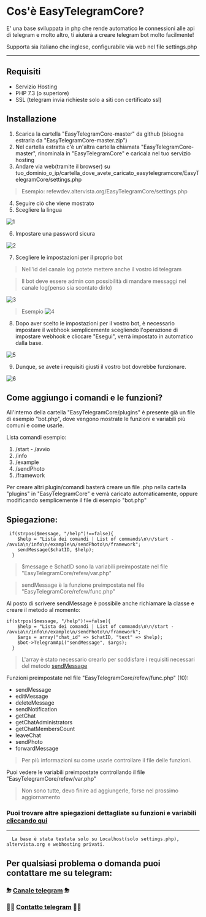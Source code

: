 # Cos'è EasyTelegramCore?
E' una base sviluppata in php che rende automatico le connessioni alle api di telegram e molto altro, ti aiuterà a creare telegram bot molto facilmente!

Supporta sia italiano che inglese, configurabile via web nel file settings.php

------

## Requisiti
- Servizio Hosting
- PHP 7.3 (o superiore)
- SSL (telegram invia richieste solo a siti con certificato ssl)

## Installazione
1) Scarica la cartella "EasyTelegramCore-master" da github (bisogna estrarla da "EasyTelegramCore-master.zip")
2) Nel cartella estratta c'è un'altra cartella chiamata "EasyTelegramCore-master", rinominala in "EasyTelegramCore" e caricala nel tuo servizio hosting
3) Andare via web(tramite il browser) su tuo_dominio_o_ip/cartella_dove_avete_caricato_easytelegramcore/EasyTelegramCore/settings.php
> Esempio: refewdev.altervista.org/EasyTelegramCore/settings.php
4) Seguire ciò che viene mostrato
5) Scegliere la lingua

![1](https://github.com/RefewDev/EasyTelegramCore/blob/master/docs/it/1.png)

6) Impostare una password sicura

![2](https://github.com/RefewDev/EasyTelegramCore/blob/master/docs/it/2.png)

7) Scegliere le impostazioni per il proprio bot
> Nell'id del canale log potete mettere anche il vostro id telegram

> Il bot deve essere admin con possibilità di mandare messaggi nel canale log(penso sia scontato dirlo)

![3](https://github.com/RefewDev/EasyTelegramCore/blob/master/docs/it/3.png)

> Esempio
![4](https://github.com/RefewDev/EasyTelegramCore/blob/master/docs/it/4.png)

8) Dopo aver scelto le impostazioni per il vostro bot, è necessario impostare il webhook semplicemente scegliendo l'operazione di impostare webhook e cliccare "Esegui", verrà impostato in automatico dalla base.

![5](https://github.com/RefewDev/EasyTelegramCore/blob/master/docs/it/5.png)

9) Dunque, se avete i requisiti giusti il vostro bot dovrebbe funzionare.

![6](https://github.com/RefewDev/EasyTelegramCore/blob/master/docs/it/6.png)

## Come aggiungo i comandi e le funzioni?
All'interno della cartella "EasyTelegramCore/plugins" è presente già un file di esempio "bot.php", dove vengono mostrate le funzioni e variabili più comuni e come usarle.

Lista comandi esempio:
1) /start - /avvio
2) /info
3) /example
4) /sendPhoto
5) /framework

Per creare altri plugin/comandi basterà creare un file .php nella cartella "plugins" in "EasyTelegramCore" e verrà caricato automaticamente, oppure modificando semplicemente il file di esempio "bot.php"

Spiegazione:
------
     if(strpos($message, "/help")!==false){
        $help = "Lista dei comandi | List of commands\n\n/start - /avvia\n/info\n/example\n/sendPhoto\n/framework";
        sendMessage($chatID, $help);
      }
> $message e $chatID sono la variabili preimpostate nel file "EasyTelegramCore/refew/var.php"

> sendMessage è la funzione preimpostata nel file "EasyTelegramCore/refew/func.php"

Al posto di scrivere sendMessage è possibile anche richiamare la classe e creare il metodo al momento:

    if(strpos($message, "/help")!==false){
        $help = "Lista dei comandi | List of commands\n\n/start - /avvia\n/info\n/example\n/sendPhoto\n/framework";
        $args = array("chat_id" => $chatID, "text" => $help);
        $bot->TelegramApi("sendMessage", $args);
      }
> L'array è stato necessario crearlo per soddisfare i requisiti necessari del metodo [sendMessage](https://core.telegram.org/bots/api#sendmessage)

Funzioni preimpostate nel file "EasyTelegramCore/refew/func.php" (10):
- sendMessage
- editMessage
- deleteMessage
- sendNotification
- getChat
- getChatAdministrators
- getChatMembersCount
- leaveChat
- sendPhoto
- forwardMessage
> Per più informazioni su come usarle controllare il file delle funzioni. 

Puoi vedere le variabili preimpostate controllando il file "EasyTelegramCore/refew/var.php"
> Non sono tutte, devo finire ad aggiungerle, forse nel prossimo aggiornamento

### Puoi trovare altre spiegazioni dettagliate su funzioni e variabili [cliccando qui](https://core.telegram.org/bots/api)
------

      La base è stata testata solo su Localhost(solo settings.php), altervista.org e webhosting privati.

## Per qualsiasi problema o domanda puoi contattare me su telegram:
### ⛈ [Canale telegram](https://t.me/RefewDev) ⛈
### 👨‍💻 [Contatto telegram](https://t.me/Refew) 👨‍💻
